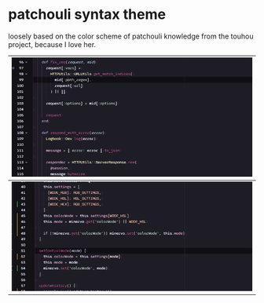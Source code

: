 # patchouli syntax theme

loosely based on the color scheme of patchouli knowledge from the touhou project, because I love her.

| ![a screenshot showing an example of this theme in a ruby file.](./images/rb-example.png)     |
| --- |
| ![a screenshot showing an example of this theme in a javascript file.](./images/js-example.png)     |



